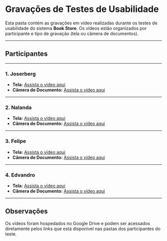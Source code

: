 # **Gravações de Testes de Usabilidade**

Esta pasta contém as gravações em vídeo realizadas durante os testes de usabilidade do sistema **Book Store**. Os vídeos estão organizados por participante e tipo de gravação (tela ou câmera de documentos).

---

## **Participantes**

---

### **1. Joserberg**
- **Tela:**
  [Assista o vídeo aqui](Participant_Joserberg/Screen_Recordings.md)
- **Câmera de Documento:**
  [Assista o vídeo aqui](Participant_Joserberg/Document_Camera.md)

---

### **2. Nalanda**
- **Tela:**
  [Assista o vídeo aqui](Participant_Nalanda/Screen_Recordings.md)
- **Câmera de Documento:**
  [Assista o vídeo aqui](Participant_Nalanda/Document_Camera.md)

---

### **3. Felipe**
- **Tela:**
  [Assista o vídeo aqui](Participant_Felipe/Screen_Recordings.md)
- **Câmera de Documento:**
  [Assista o vídeo aqui](Participant_Felipe/Document_Camera.md)

---

### **4. Edvandro**
- **Tela:**
  [Assista o vídeo aqui](Participant_Edvandro/Screen_Recordings.md)
- **Câmera de Documento:**
  [Assista o vídeo aqui](Participant_Edvandro/Document_Camera.md)

---


## **Observações**
Os vídeos foram hospedados no Google Drive e podem ser acessados diretamente pelos links que está disponível nas pastas dos participantes do teste.


